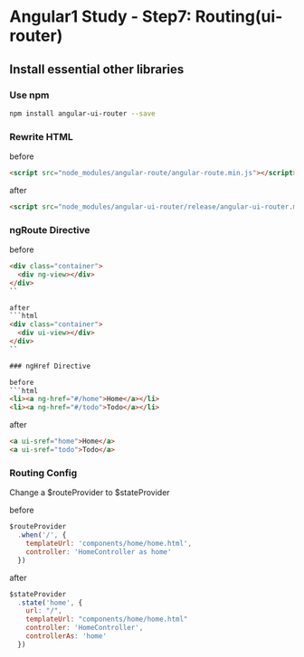 # Angular1 Study - Step7: Routing(ui-router)

## Install essential other libraries

### Use npm

```bash
npm install angular-ui-router --save 
```

### Rewrite HTML

before
```html
<script src="node_modules/angular-route/angular-route.min.js"></script>
```

after
```html
<script src="node_modules/angular-ui-router/release/angular-ui-router.min.js"></script>
```
### ngRoute Directive

before
```html
<div class="container">
  <div ng-view></div>
</div>
``

after
```html
<div class="container">
  <div ui-view></div>
</div>
``

### ngHref Directive

before
```html
<li><a ng-href="#/home">Home</a></li>
<li><a ng-href="#/todo">Todo</a></li>
```

after
```html
<a ui-sref="home">Home</a>
<a ui-sref="todo">Todo</a>
```

### Routing Config

Change a $routeProvider to $stateProvider

before
```javascript
$routeProvider
  .when('/', {
    templateUrl: 'components/home/home.html',
    controller: 'HomeController as home'
  })
```

after
```javascript
$stateProvider
  .state('home', {
    url: "/",
    templateUrl: "components/home/home.html"
    controller: 'HomeController',
    controllerAs: 'home'
  })
```
